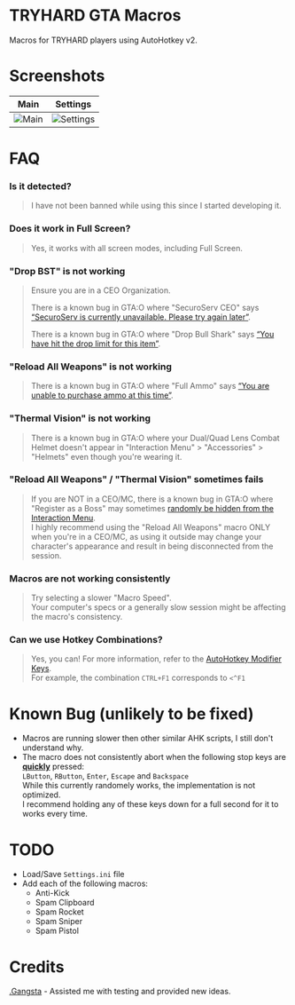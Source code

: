 # TRYHARD GTA Macros

Macros for TRYHARD players using AutoHotkey v2.

# Screenshots

| Main                                                                                     | Settings                                                                                     |
| ---------------------------------------------------------------------------------------- | -------------------------------------------------------------------------------------------- |
| ![Main](https://github.com/user-attachments/assets/5922e71c-1ed7-4c45-8b9b-b22eb2264cb5) | ![Settings](https://github.com/user-attachments/assets/dcd5b382-726b-4d21-9b0d-9a8cddce3f5c) |

# FAQ

### Is it detected?

> I have not been banned while using this since I started developing it.

### Does it work in Full Screen?

> Yes, it works with all screen modes, including Full Screen.

### "Drop BST" is not working

> Ensure you are in a CEO Organization.
> 
> There is a known bug in GTA:O where "SecuroServ CEO" says [“SecuroServ is currently unavailable. Please try again later”](https://github.com/user-attachments/assets/e8676a8f-99f6-4999-a74d-0d6de2b60f90).
>
> There is a known bug in GTA:O where "Drop Bull Shark" says [“You have hit the drop limit for this item”](https://github.com/user-attachments/assets/fa1e7cee-9e11-491e-b824-0a9ca1c20ce2).

### "Reload All Weapons" is not working

> There is a known bug in GTA:O where "Full Ammo" says [“You are unable to purchase ammo at this time”](https://github.com/user-attachments/assets/c9e0b3e6-7da5-4a05-a886-74fc1fbcc26a).

### "Thermal Vision" is not working

> There is a known bug in GTA:O where your Dual/Quad Lens Combat Helmet doesn't appear in "Interaction Menu" > "Accessories" > "Helmets" even though you're wearing it.

### "Reload All Weapons" / "Thermal Vision" sometimes fails

> If you are NOT in a CEO/MC, there is a known bug in GTA:O where "Register as a Boss" may sometimes [randomly be hidden from the Interaction Menu](https://github.com/user-attachments/assets/2bc88def-a270-40ab-bbc8-7cbfc5362a1c).<br>
> I highly recommend using the "Reload All Weapons" macro ONLY when you're in a CEO/MC, as using it outside may change your character's appearance and result in being disconnected from the session.

### Macros are not working consistently

> Try selecting a slower "Macro Speed".<br>
> Your computer's specs or a generally slow session might be affecting the macro's consistency.

### Can we use Hotkey Combinations?

> Yes, you can! For more information, refer to the [AutoHotkey Modifier Keys](https://www.autohotkey.com/docs/v2/KeyList.htm#modifier).<br>
> For example, the combination `CTRL+F1` corresponds to `<^F1`

# Known Bug (unlikely to be fixed)

- Macros are running slower then other similar AHK scripts, I still don't understand why.
- The macro does not consistently abort when the following stop keys are <ins>**quickly**</ins> pressed:<br>
`LButton`, `RButton`, `Enter`, `Escape` and `Backspace`<br>
While this currently randomely works, the implementation is not optimized.<br>
I recommend holding any of these keys down for a full second for it to works every time.

# TODO

- Load/Save `Settings.ini` file
- Add each of the following macros:
  - Anti-Kick
  - Spam Clipboard
  - Spam Rocket
  - Spam Sniper
  - Spam Pistol

# Credits
[.Gangsta](https://socialclub.rockstargames.com/member/.Gangsta/) - Assisted me with testing and provided new ideas.
